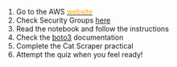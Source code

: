 1. Go to the AWS <a href="https://aws.amazon.com/"> <span style="color:orange"> website </span></a> 
2. Check Security Groups [here](https://docs.aws.amazon.com/vpc/latest/userguide/VPC_SecurityGroups.html)
3. Read the notebook and follow the instructions
4. Check the [boto3](https://boto3.readthedocs.io/en/latest/) documentation
5. Complete the Cat Scraper practical
6. Attempt the quiz when you feel ready! 
